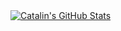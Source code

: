 <a href="https://github.com/aexhell">
  <img align="center" src="https://github-readme-stats.vercel.app/api/top-langs?username=aexhell&show_icons=true&line_height=27&count_private=true&title_color=ffffff&text_color=c9cacc&icon_color=2bbc8a&bg_color=1d1f21" alt="Catalin's GitHub Stats" />
</a>
